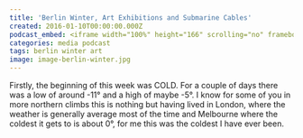 ```yaml
---
title: 'Berlin Winter, Art Exhibitions and Submarine Cables'
created: 2016-01-10T00:00:00.000Z
podcast_embed: <iframe width="100%" height="166" scrolling="no" frameborder="no" src="https://w.soundcloud.com/player/?url=https%3A//api.soundcloud.com/tracks/289723713&amp;color=ff5500&amp;auto_play=false&amp;hide_related=false&amp;show_comments=true&amp;show_user=true&amp;show_reposts=false"></iframe>
categories: media podcast
tags: berlin winter art
image: image-berlin-winter.jpg
---
```


Firstly, the beginning of this week was COLD. For a couple of days there was a low of around -11° and a high of maybe -5°. I know for some of you in more northern climbs this is nothing but having lived in London, where the weather is generally average most of the time and Melbourne where the coldest it gets to is about 0°, for me this was the coldest I have ever been.
